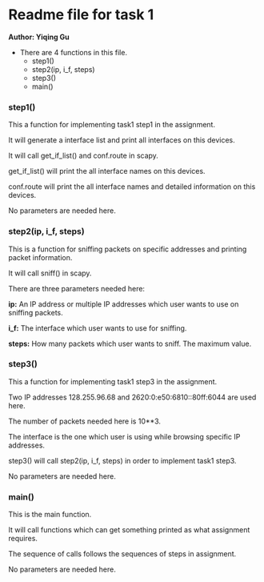 # Readme file for task 1

**Author: Yiqing Gu**

+ There are 4 functions in this file.
  - step1()
  - step2(ip, i_f, steps)
  - step3()
  - main()

### step1()
This a function for implementing task1 step1 in the assignment.

It will generate a interface list and print all interfaces on this devices.

It will call get_if_list() and conf.route in scapy.

get_if_list() will print the all interface names on this devices.

conf.route will print the all interface names and detailed information on this devices.

No parameters are needed here.

### step2(ip, i_f, steps)

This is a function for sniffing packets on specific addresses and printing packet information.

It will call sniff() in scapy.

There are three parameters needed here:

**ip:** An IP address or multiple IP addresses which user wants to use on sniffing packets.

**i_f:** The interface which user wants to use for sniffing.

**steps:** How many packets which user wants to sniff. The maximum value.

### step3()

This a function for implementing task1 step3 in the assignment.

Two IP addresses 128.255.96.68 and 2620:0:e50:6810::80ff:6044 are used here.

The number of packets needed here is 10**3.

The interface is the one which user is using while browsing specific IP addresses.

step3() will call step2(ip, i_f, steps) in order to implement task1 step3.

No parameters are needed here.

### main()

This is the main function.

It will call functions which can get something printed as what assignment requires.

The sequence of calls follows the sequences of steps in assignment.

No parameters are needed here.


